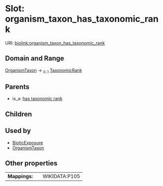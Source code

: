 
# Slot: organism_taxon_has_taxonomic_rank




URI: [biolink:organism_taxon_has_taxonomic_rank](https://w3id.org/biolink/vocab/organism_taxon_has_taxonomic_rank)


## Domain and Range

[OrganismTaxon](OrganismTaxon.md) &#8594;  <sub>0..1</sub> [TaxonomicRank](TaxonomicRank.md)

## Parents

 *  is_a: [has taxonomic rank](has_taxonomic_rank.md)

## Children


## Used by

 * [BioticExposure](BioticExposure.md)
 * [OrganismTaxon](OrganismTaxon.md)

## Other properties

|  |  |  |
| --- | --- | --- |
| **Mappings:** | | WIKIDATA:P105 |

